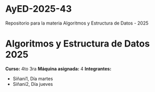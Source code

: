 # AyED-2025-43
Repositorio para la materia Algoritmos y Estructura de Datos - 2025
# Algoritmos y Estructura de Datos 2025
**Curso:** 4to 3ra
**Máquina asignada:** 4
**Integrantes:**
- Siñani1, Día martes
- Siñani2, Día jueves
